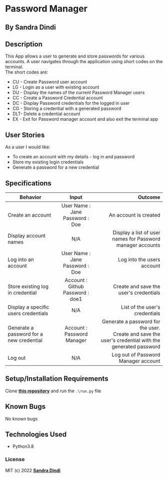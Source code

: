 # Password Manager
## By Sandra Dindi
## Description
This App allows a user to generate and store passwords for various accounts. A user navigates through the application using short codes on the terminal. <br/>
The short codes are:
* CU - Create Password user account
* LG - Login as a user with existing account
* DU - Display the names of the current Password Manager users
* CC - Create a Password Credential account
* DC - Display Password credentials for the logged in user
* CG - Storing a credential with a generated password
* DLT- Delete a credential account
* EX - Exit for Password manager account and also exit the terminal app
## User Stories
As a user I would like:
* To create an account with my details - log in and password
* Store my existing login credentials
* Generate a password for a new credential
## Specifications
| Behavior        | Input           | Outcome  |
| ------------- |:-------------:| -----:|
| Create an account | User Name : Jane <br/> Password : Doe | An account is created |
| Display account names | N/A | Display a list of user names for Password manager accounts |
| Log into an account | User Name : Jane <br/> Password : Doe| Log into the users account |
| Store existing log in credential | Account : Github <br/> Password : doe1 | Create and save the user's credentials | 
| Display a specific users credentials | N/A | List of the user's credentials | 
| Generate a password for a new credential | Account : Password Manager | Generate a password for the user. <br/> Create and save the user's credential with the generated password | 
| Log out | N/A | Log out of Password Manager account |

## Setup/Installation Requirements
Clone **[this repository](git@github.com:Dindihub/Passwordgenerator.git)** and run the `.\run.py` file

## Known Bugs
No known bugs
## Technologies Used
- Python3.8
### License
MIT (c) 2022 **[Sandra Dindi](https://github.com/Dindihub/Passwordgenerator)**

